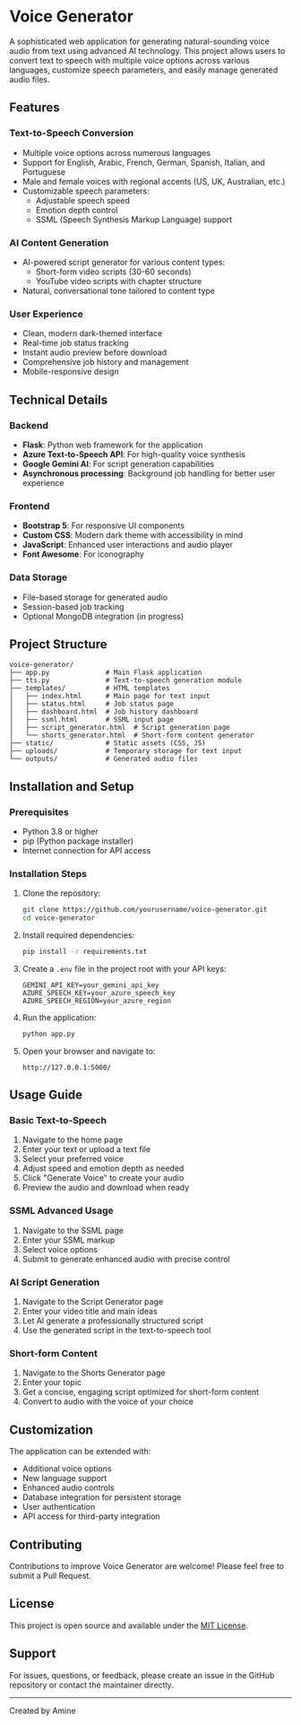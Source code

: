 # Voice Generator

A sophisticated web application for generating natural-sounding voice audio from text using advanced AI technology. This project allows users to convert text to speech with multiple voice options across various languages, customize speech parameters, and easily manage generated audio files.

## Features

### Text-to-Speech Conversion
- Multiple voice options across numerous languages
- Support for English, Arabic, French, German, Spanish, Italian, and Portuguese
- Male and female voices with regional accents (US, UK, Australian, etc.)
- Customizable speech parameters:
  - Adjustable speech speed
  - Emotion depth control
  - SSML (Speech Synthesis Markup Language) support

### AI Content Generation
- AI-powered script generator for various content types:
  - Short-form video scripts (30-60 seconds)
  - YouTube video scripts with chapter structure
- Natural, conversational tone tailored to content type

### User Experience
- Clean, modern dark-themed interface
- Real-time job status tracking
- Instant audio preview before download
- Comprehensive job history and management
- Mobile-responsive design

## Technical Details

### Backend
- **Flask**: Python web framework for the application
- **Azure Text-to-Speech API**: For high-quality voice synthesis
- **Google Gemini AI**: For script generation capabilities
- **Asynchronous processing**: Background job handling for better user experience

### Frontend
- **Bootstrap 5**: For responsive UI components
- **Custom CSS**: Modern dark theme with accessibility in mind
- **JavaScript**: Enhanced user interactions and audio player
- **Font Awesome**: For iconography

### Data Storage
- File-based storage for generated audio
- Session-based job tracking
- Optional MongoDB integration (in progress)

## Project Structure

```
voice-generator/
├── app.py              # Main Flask application
├── tts.py              # Text-to-speech generation module
├── templates/          # HTML templates
│   ├── index.html      # Main page for text input
│   ├── status.html     # Job status page
│   ├── dashboard.html  # Job history dashboard
│   ├── ssml.html       # SSML input page
│   ├── script_generator.html  # Script generation page
│   └── shorts_generator.html  # Short-form content generator
├── static/             # Static assets (CSS, JS)
├── uploads/            # Temporary storage for text input
└── outputs/            # Generated audio files
```

## Installation and Setup

### Prerequisites
- Python 3.8 or higher
- pip (Python package installer)
- Internet connection for API access

### Installation Steps

1. Clone the repository:
   ```bash
   git clone https://github.com/yourusername/voice-generator.git
   cd voice-generator
   ```

2. Install required dependencies:
   ```bash
   pip install -r requirements.txt
   ```

3. Create a `.env` file in the project root with your API keys:
   ```
   GEMINI_API_KEY=your_gemini_api_key
   AZURE_SPEECH_KEY=your_azure_speech_key
   AZURE_SPEECH_REGION=your_azure_region
   ```

4. Run the application:
   ```bash
   python app.py
   ```

5. Open your browser and navigate to:
   ```
   http://127.0.0.1:5000/
   ```

## Usage Guide

### Basic Text-to-Speech
1. Navigate to the home page
2. Enter your text or upload a text file
3. Select your preferred voice
4. Adjust speed and emotion depth as needed
5. Click "Generate Voice" to create your audio
6. Preview the audio and download when ready

### SSML Advanced Usage
1. Navigate to the SSML page
2. Enter your SSML markup
3. Select voice options
4. Submit to generate enhanced audio with precise control

### AI Script Generation
1. Navigate to the Script Generator page
2. Enter your video title and main ideas
3. Let AI generate a professionally structured script
4. Use the generated script in the text-to-speech tool

### Short-form Content
1. Navigate to the Shorts Generator page
2. Enter your topic
3. Get a concise, engaging script optimized for short-form content
4. Convert to audio with the voice of your choice

## Customization

The application can be extended with:
- Additional voice options
- New language support
- Enhanced audio controls
- Database integration for persistent storage
- User authentication
- API access for third-party integration

## Contributing

Contributions to improve Voice Generator are welcome! Please feel free to submit a Pull Request.

## License

This project is open source and available under the [MIT License](LICENSE).

## Support

For issues, questions, or feedback, please create an issue in the GitHub repository or contact the maintainer directly.

---

Created by Amine

